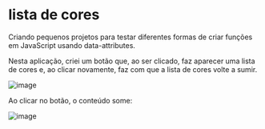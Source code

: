 # lista de cores
Criando pequenos projetos para testar diferentes formas de criar funções em JavaScript usando data-attributes.

Nesta aplicação, criei um botão que, ao ser clicado, faz aparecer uma lista de cores e, ao clicar novamente, faz com que a lista de cores volte a sumir. 

![image](https://github.com/danieledequi/lista-cores/assets/113129822/8ffa32c2-cb6d-4de9-8a38-c7bfdaa1a196)


Ao clicar no botão, o conteúdo some: 


![image](https://github.com/danieledequi/lista-cores/assets/113129822/7648d5c4-ef1a-43b2-adfc-6925f44ce0b9)

